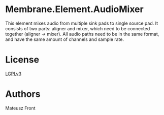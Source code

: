 # Membrane.Element.AudioMixer

This element mixes audio from multiple sink pads to single source pad. It consists of two parts: aligner and mixer, which need to be connected together (aligner -> mixer). All audio paths need to be in the same format, and have the same amount of channels and sample rate.


# License

[LGPLv3](https://www.gnu.org/licenses/lgpl-3.0.en.html)


# Authors

Mateusz Front
